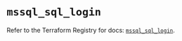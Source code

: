 # `mssql_sql_login`

Refer to the Terraform Registry for docs: [`mssql_sql_login`](https://registry.terraform.io/providers/pgssoft/mssql/0.6.0/docs/resources/sql_login).
